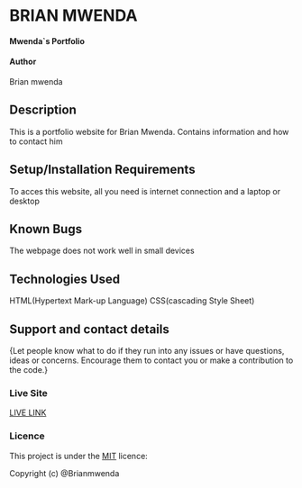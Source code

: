 # BRIAN MWENDA

#### Mwenda`s Portfolio

#### Author
Brian mwenda

## Description
This is a portfolio website for Brian Mwenda.
Contains information and how to contact him

## Setup/Installation Requirements
 To acces this website, all you need is internet connection and a laptop or desktop

## Known Bugs
The webpage does not work well in small devices
## Technologies Used
HTML(Hypertext Mark-up Language)
CSS(cascading Style Sheet)


## Support and contact details
{Let people know what to do if they run into any issues or have questions, ideas or concerns.  Encourage them to contact you or make a contribution to the code.}

### Live Site
[LIVE LINK](https://mwendab.github.io/portfolio-landingpage/)

### Licence
This project is under the  [MIT](LICENSE) licence:<br>

Copyright (c) @Brianmwenda